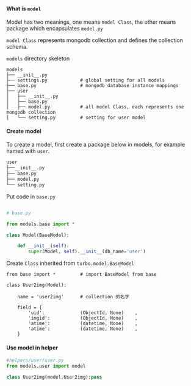 #### What is `model`


Model has two meanings, one means `model Class`, the other means package which encapsulates `model.py`

`model Class` represents mongodb collection and defines the collection schema.


`models` directory skeleton

```
models
├── __init__.py  
├── settings.py            # global setting for all models
├── base.py                # mongodb database instance mappings
├── user  
│   ├── __init__.py
│   ├── base.py  
│   ├── model.py           # all model Class, each represents one mongodb collection
│   └── setting.py         # setting for user model

```


#### Create model


To create a model, first create a package below in models, for example named with `user`.


```bash
user
├──__init__.py
├── base.py  
├── model.py  
└── setting.py  

```


Put code in `base.py`

```python

# base.py

from models.base import *

class Model(BaseModel):

    def __init__(self):
        super(Model, self).__init__(db_name='user')

```


Create `Class` inherited from `turbo.model.BaseModel`

```
from base import *         # import BaseModel from base

class User2img(Model):

    name = 'user2img'      # collection 的名字

    field = {
        'uid':             (ObjectId, None)    ,
        'imgid':           (ObjectId, None)    ,
        'atime':           (datetime, None)    ,
        'atime':           (datetime, None)    ,
    }

```

#### Use model in helper

```python
#helpers/user/user.py
from models.user import model

class User2img(model.User2img):pass

```
